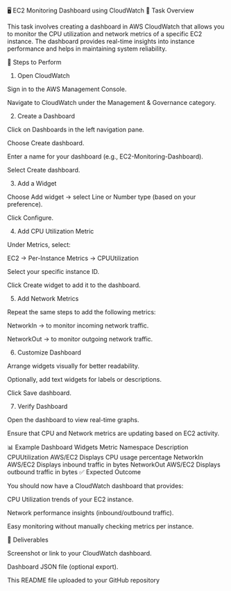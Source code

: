 🖥️ EC2 Monitoring Dashboard using CloudWatch
📘 Task Overview

This task involves creating a dashboard in AWS CloudWatch that allows you to monitor the CPU utilization and network metrics of a specific EC2 instance.
The dashboard provides real-time insights into instance performance and helps in maintaining system reliability.

🧩 Steps to Perform
1. Open CloudWatch

Sign in to the AWS Management Console.

Navigate to CloudWatch under the Management & Governance category.

2. Create a Dashboard

Click on Dashboards in the left navigation pane.

Choose Create dashboard.

Enter a name for your dashboard (e.g., EC2-Monitoring-Dashboard).

Select Create dashboard.

3. Add a Widget

Choose Add widget → select Line or Number type (based on your preference).

Click Configure.

4. Add CPU Utilization Metric

Under Metrics, select:

EC2 → Per-Instance Metrics → CPUUtilization


Select your specific instance ID.

Click Create widget to add it to the dashboard.

5. Add Network Metrics

Repeat the same steps to add the following metrics:

NetworkIn → to monitor incoming network traffic.

NetworkOut → to monitor outgoing network traffic.

6. Customize Dashboard

Arrange widgets visually for better readability.

Optionally, add text widgets for labels or descriptions.

Click Save dashboard.

7. Verify Dashboard

Open the dashboard to view real-time graphs.

Ensure that CPU and Network metrics are updating based on EC2 activity.

📊 Example Dashboard Widgets
Metric	Namespace	Description
CPUUtilization	AWS/EC2	Displays CPU usage percentage
NetworkIn	AWS/EC2	Displays inbound traffic in bytes
NetworkOut	AWS/EC2	Displays outbound traffic in bytes
✅ Expected Outcome

You should now have a CloudWatch dashboard that provides:

CPU Utilization trends of your EC2 instance.

Network performance insights (inbound/outbound traffic).

Easy monitoring without manually checking metrics per instance.

📁 Deliverables

Screenshot or link to your CloudWatch dashboard.

Dashboard JSON file (optional export).

This README file uploaded to your GitHub repository
